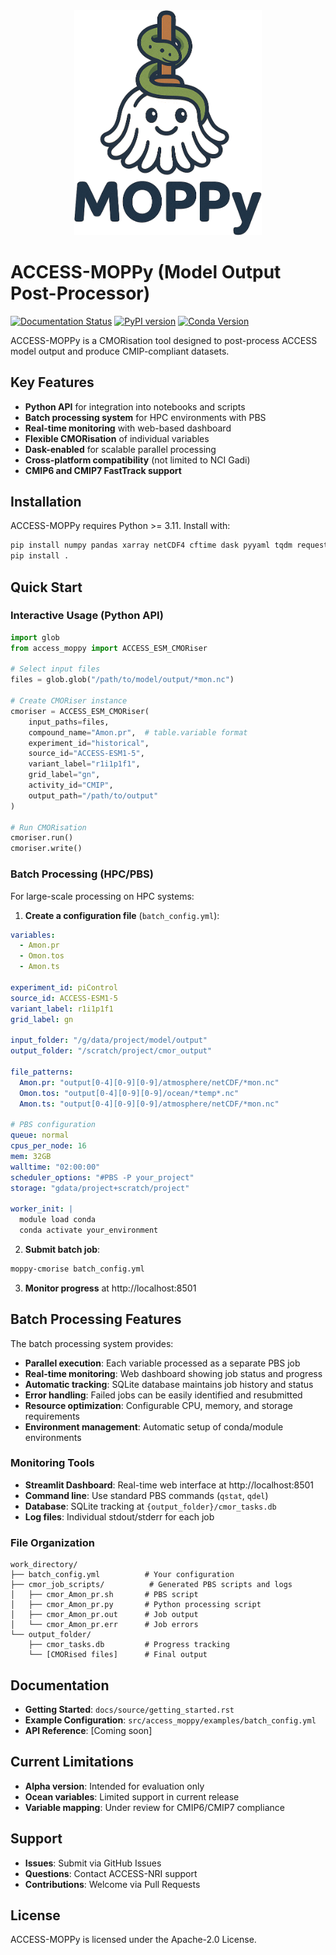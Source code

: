 <div align="center">
  <img src="docs/images/Moppy_logo.png" alt="MOPPy Logo" width="300"/>
</div>

# ACCESS-MOPPy (Model Output Post-Processor)

[![Documentation Status](https://readthedocs.org/projects/access-moppy/badge/?version=latest)](https://access-moppy.readthedocs.io/en/latest/?badge=latest)
[![PyPI version](https://badge.fury.io/py/access_moppy.svg)](https://badge.fury.io/py/access_moppy)
[![Conda Version](https://img.shields.io/conda/vn/accessnri/access-moppy.svg)](https://anaconda.org/accessnri/access-moppy)

ACCESS-MOPPy is a CMORisation tool designed to post-process ACCESS model output and produce CMIP-compliant datasets.

## Key Features

- **Python API** for integration into notebooks and scripts
- **Batch processing system** for HPC environments with PBS
- **Real-time monitoring** with web-based dashboard
- **Flexible CMORisation** of individual variables
- **Dask-enabled** for scalable parallel processing
- **Cross-platform compatibility** (not limited to NCI Gadi)
- **CMIP6 and CMIP7 FastTrack support**

## Installation

ACCESS-MOPPy requires Python >= 3.11. Install with:

```bash
pip install numpy pandas xarray netCDF4 cftime dask pyyaml tqdm requests streamlit
pip install .
```

## Quick Start

### Interactive Usage (Python API)

```python
import glob
from access_moppy import ACCESS_ESM_CMORiser

# Select input files
files = glob.glob("/path/to/model/output/*mon.nc")

# Create CMORiser instance
cmoriser = ACCESS_ESM_CMORiser(
    input_paths=files,
    compound_name="Amon.pr",  # table.variable format
    experiment_id="historical",
    source_id="ACCESS-ESM1-5",
    variant_label="r1i1p1f1",
    grid_label="gn",
    activity_id="CMIP",
    output_path="/path/to/output"
)

# Run CMORisation
cmoriser.run()
cmoriser.write()
```

### Batch Processing (HPC/PBS)

For large-scale processing on HPC systems:

1. **Create a configuration file** (`batch_config.yml`):

```yaml
variables:
  - Amon.pr
  - Omon.tos
  - Amon.ts

experiment_id: piControl
source_id: ACCESS-ESM1-5
variant_label: r1i1p1f1
grid_label: gn

input_folder: "/g/data/project/model/output"
output_folder: "/scratch/project/cmor_output"

file_patterns:
  Amon.pr: "output[0-4][0-9][0-9]/atmosphere/netCDF/*mon.nc"
  Omon.tos: "output[0-4][0-9][0-9]/ocean/*temp*.nc"
  Amon.ts: "output[0-4][0-9][0-9]/atmosphere/netCDF/*mon.nc"

# PBS configuration
queue: normal
cpus_per_node: 16
mem: 32GB
walltime: "02:00:00"
scheduler_options: "#PBS -P your_project"
storage: "gdata/project+scratch/project"

worker_init: |
  module load conda
  conda activate your_environment
```

2. **Submit batch job**:

```bash
moppy-cmorise batch_config.yml
```

3. **Monitor progress** at http://localhost:8501

## Batch Processing Features

The batch processing system provides:

- **Parallel execution**: Each variable processed as a separate PBS job
- **Real-time monitoring**: Web dashboard showing job status and progress
- **Automatic tracking**: SQLite database maintains job history and status
- **Error handling**: Failed jobs can be easily identified and resubmitted
- **Resource optimization**: Configurable CPU, memory, and storage requirements
- **Environment management**: Automatic setup of conda/module environments

### Monitoring Tools

- **Streamlit Dashboard**: Real-time web interface at http://localhost:8501
- **Command line**: Use standard PBS commands (`qstat`, `qdel`)
- **Database**: SQLite tracking at `{output_folder}/cmor_tasks.db`
- **Log files**: Individual stdout/stderr for each job

### File Organization

```
work_directory/
├── batch_config.yml          # Your configuration
├── cmor_job_scripts/          # Generated PBS scripts and logs
│   ├── cmor_Amon_pr.sh       # PBS script
│   ├── cmor_Amon_pr.py       # Python processing script
│   ├── cmor_Amon_pr.out      # Job output
│   └── cmor_Amon_pr.err      # Job errors
└── output_folder/
    ├── cmor_tasks.db         # Progress tracking
    └── [CMORised files]      # Final output
```

## Documentation

- **Getting Started**: `docs/source/getting_started.rst`
- **Example Configuration**: `src/access_moppy/examples/batch_config.yml`
- **API Reference**: [Coming soon]

## Current Limitations

- **Alpha version**: Intended for evaluation only
- **Ocean variables**: Limited support in current release
- **Variable mapping**: Under review for CMIP6/CMIP7 compliance

## Support

- **Issues**: Submit via GitHub Issues
- **Questions**: Contact ACCESS-NRI support
- **Contributions**: Welcome via Pull Requests

## License

ACCESS-MOPPy is licensed under the Apache-2.0 License.

